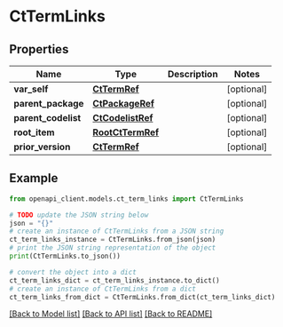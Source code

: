 # CtTermLinks


## Properties

Name | Type | Description | Notes
------------ | ------------- | ------------- | -------------
**var_self** | [**CtTermRef**](CtTermRef.md) |  | [optional] 
**parent_package** | [**CtPackageRef**](CtPackageRef.md) |  | [optional] 
**parent_codelist** | [**CtCodelistRef**](CtCodelistRef.md) |  | [optional] 
**root_item** | [**RootCtTermRef**](RootCtTermRef.md) |  | [optional] 
**prior_version** | [**CtTermRef**](CtTermRef.md) |  | [optional] 

## Example

```python
from openapi_client.models.ct_term_links import CtTermLinks

# TODO update the JSON string below
json = "{}"
# create an instance of CtTermLinks from a JSON string
ct_term_links_instance = CtTermLinks.from_json(json)
# print the JSON string representation of the object
print(CtTermLinks.to_json())

# convert the object into a dict
ct_term_links_dict = ct_term_links_instance.to_dict()
# create an instance of CtTermLinks from a dict
ct_term_links_from_dict = CtTermLinks.from_dict(ct_term_links_dict)
```
[[Back to Model list]](../README.md#documentation-for-models) [[Back to API list]](../README.md#documentation-for-api-endpoints) [[Back to README]](../README.md)


